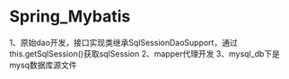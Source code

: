 # Spring_Mybatis
1、原始dao开发，接口实现类继承SqlSessionDaoSupport，通过this.getSqlSession()获取sqlSession
2、mapper代理开发
3、mysql_db下是mysq数据库源文件
